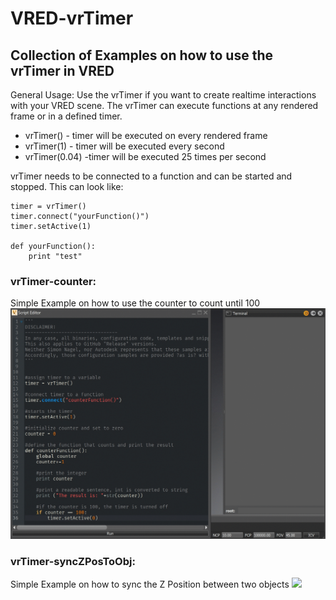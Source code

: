 # VRED-vrTimer
## Collection of Examples on how to use the vrTimer in VRED
General Usage:
Use the vrTimer if you want to create realtime interactions with your VRED scene. 
The vrTimer can execute functions at any rendered frame or in a defined timer.
- vrTimer() - timer will be executed on every rendered frame
- vrTimer(1) - timer will be executed every second
- vrTimer(0.04) -timer will be executed 25 times per second

vrTimer needs to be connected to a function and can be started and stopped.
This can look like:
```
timer = vrTimer()
timer.connect("yourFunction()")
timer.setActive(1)

def yourFunction():
    print "test"
```
### vrTimer-counter:
Simple Example on how to use the counter to count until 100
![](vrTimer-counter.gif)

### vrTimer-syncZPosToObj:
Simple Example on how to sync the Z Position between two objects
![](vrTimer-syncZPosToObj.gif)




